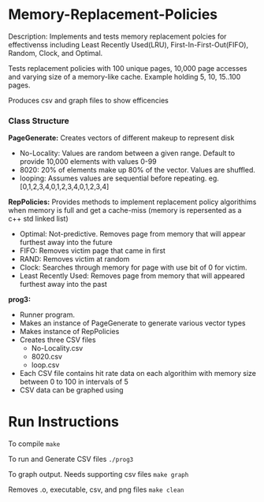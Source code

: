 # Memory-Replacement-Policies
Description: Implements and tests memory replacement polcies for effectivenss including Least Recently Used(LRU), First-In-First-Out(FIFO), Random, Clock, and Optimal.

Tests replacement policies with 100 unique pages, 10,000 page accesses and varying size of a memory-like cache. Example holding 5, 10, 15..100 pages.

Produces csv and graph files to show efficencies

### Class Structure
**PageGenerate:** 
Creates vectors of different makeup to represent disk
   - No-Locality: Values are random between a given range. Default to provide 10,000 elements with values 0-99
  - 8020: 20% of elements make up 80% of the vector. Values are shuffled.
  - looping: Assumes values are sequential before repeating. eg. [0,1,2,3,4,0,1,2,3,4,0,1,2,3,4]
  
**RepPolicies:**
Provides methods to implement replacement policy algorithims when memory is full and get a cache-miss
(memory is repersented as a c++ std linked list)
- Optimal: Not-predictive. Removes page from memory that will appear furthest away into the future
- FIFO: Removes victim page that came in first
- RAND: Removes victim at random
- Clock: Searches through memory for page with use bit of 0 for victim. 
- Least Recently Used: Removes page from memory that will appeared furthest away into the past

**prog3:**
- Runner program.
- Makes an instance of PageGenerate to generate various vector types
- Makes instance of RepPolicies
- Creates three CSV files
  - No-Locality.csv
  - 8020.csv
  - loop.csv
- Each CSV file contains hit rate data on each algorithim with memory size between 0 to 100 in intervals of 5
- CSV data can be graphed using


# Run Instructions
To compile
`make`

To run and Generate CSV files
`./prog3`

To graph output. Needs supporting csv files
`make graph`

Removes .o, executable, csv, and png files
`make clean`
